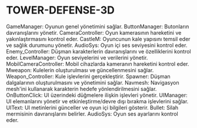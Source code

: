 # TOWER-DEFENSE-3D
GameManager: Oyunun genel yönetimini sağlar.
ButtonManager: Butonların davranışlarını yönetir.
CameraController: Oyun kamerasının hareketini ve yakınlaştırmasını kontrol eder.
CastleM: Oyuncunun kale yapısını temsil eder ve sağlık durumunu yönetir.
AudioSys: Oyun içi ses seviyesini kontrol eder.
Enemy_Controller: Düşman karakterlerin davranışlarını ve özelliklerini kontrol eder.
LevelManager: Oyun seviyelerini ve verilerini yönetir.
MobilCameraController: Mobil cihazlarda kameranın hareketini kontrol eder.
Mweapon: Kulelerin oluşturulması ve güncellenmesini sağlar.
Weapon_Controller: Kule işlevlerini gerçekleştirir.
Spawner: Düşman dalgalarının oluşturulmasını ve yönetimini sağlar.
Navmesh: Navigasyon mesh'ini kullanarak karakterin hedefe yönlendirilmesini sağlar.
OnButtonClick: UI üzerindeki düğmelere ilişkin işlevleri yönetir.
UIManager: UI elemanlarını yönetir ve etkinleştirme/devre dışı bırakma işlevlerini sağlar.
UIText: UI metinlerini günceller ve oyun içi bilgileri gösterir.
Bullet: Silah mermisinin davranışlarını belirler.
AudioSys: Oyun ses ayarlarını kontrol eder.
